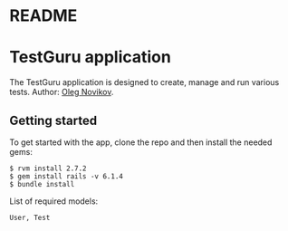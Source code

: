 # README

# TestGuru application

The TestGuru application is designed to create, manage and run various tests.
Author: [Oleg Novikov](https://github.com/Oleg-Y-Novikov).

## Getting started

To get started with the app, clone the repo and then install the needed gems:

```
$ rvm install 2.7.2
$ gem install rails -v 6.1.4
$ bundle install
```

List of required models:

```
User, Test
```

